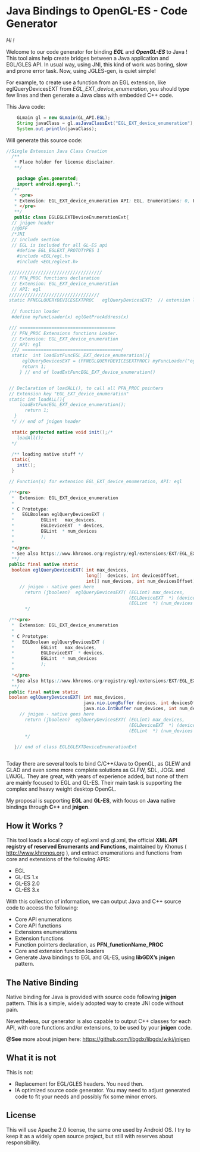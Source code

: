 Java Bindings to OpenGL-ES - Code Generator 
============================================

*Hi !*

Welcome to our code generator for binding ***EGL*** and ***OpenGL-ES*** to Java !
This tool aims help create bridges between a Java application and EGL/GLES API.
In usual way, using JNI, this kind of work was boring, slow and prone error task.
Now, using JGLES-gen, is quiet simple!

For example, to create use a function from an EGL extension, like eglQueryDevicesEXT from *EGL\_EXT\_device\_enumeration*, you should type few lines and then generate a Java class with embedded C++ code.

This Java code: 

```java
    GLmain gl = new GLmain(GL_API.EGL);    
    String javaClass = gl.asJavaClassExt("EGL_EXT_device_enumeration");
    System.out.println(javaClass);

```

Will generate this source code:

```java
//Single Extension Java Class Creation
  /**
   * Place holder for license disclaimer.
   **/

    package gles.generated;
    import android.opengl.*;
  /**
   * <pre>
   * Extension: EGL_EXT_device_enumeration API: EGL, Enumerations: 0, Functions: 1 <br>
   * </pre>
   **/
   public class EGLEGLEXTDeviceEnumerationExt{
  // jnigen header
  //@OFF 
  /*JNI 
  // include section
  // EGL is included for all GL-ES api
    #define EGL_EGLEXT_PROTOTYPES 1
    #include <EGL/egl.h>
    #include <EGL/eglext.h>

 ///////////////////////////////////
  // PFN_PROC functions declaration 
  // Extension: EGL_EXT_device_enumeration
  // API: egl
 //////////////////////////////////
 static PFNEGLQUERYDEVICESEXTPROC	eglQueryDevicesEXT;  // extension loaders
 
  // function loader
  #define myFuncLoader(x) eglGetProcAddress(x)

 /// ====================================
  // PFN_PROC Extensions functions Loader. 
  // Extension: EGL_EXT_device_enumeration
  // API: egl
  /// =====================================/
  static  int loadExtFuncEGL_EXT_device_enumeration(){
      eglQueryDevicesEXT = (PFNEGLQUERYDEVICESEXTPROC) myFuncLoader("eglQueryDevicesEXT");
      return 1;
     } // end of loadExtFuncEGL_EXT_device_enumeration()


 // Declaration of loadALL(), to call all PFN_PROC pointers 
 // Extension key "EGL_EXT_device_enumeration" 
 static int loadALL(){
	 loadExtFuncEGL_EXT_device_enumeration();
       return 1;
   } 
  */ // end of jnigen header

  static protected native void init();/* 
    loadAll();
  */

  /** loading native stuff */
  static{
    init();
  }

 // Function(s) for extension EGL_EXT_device_enumeration, API: egl   

 /**<pre>
  *  Extension: EGL_EXT_device_enumeration
  *  
  * C Prototype:
  *   EGLBoolean eglQueryDevicesEXT ( 
  * 		 EGLint   max_devices,
  * 		 EGLDeviceEXT  * devices,
  * 		 EGLint  * num_devices
  * 		 );
  * 
  *</pre>
  * See also https://www.khronos.org/registry/egl/extensions/EXT/EGL_EXT_device_enumeration.txt
  **/ 
 public final native static 
  boolean eglQueryDevicesEXT( int max_devices,
                              long[]  devices, int devicesOffset,
                              int[] num_devices, int num_devicesOffset);/*
	 // jnigen - native goes here
  	   return (jboolean)  eglQueryDevicesEXT( (EGLint) max_devices,
  	                                          (EGLDeviceEXT  *) (devices + devicesOffset),
  	                                          (EGLint  *) (num_devices + num_devicesOffset));
  	   */

 /**<pre>
  *  Extension: EGL_EXT_device_enumeration
  *  
  * C Prototype:
  *   EGLBoolean eglQueryDevicesEXT ( 
  * 		 EGLint   max_devices,
  * 		 EGLDeviceEXT  * devices,
  * 		 EGLint  * num_devices
  * 		 );
  * 
  *</pre>
  * See also https://www.khronos.org/registry/egl/extensions/EXT/EGL_EXT_device_enumeration.txt
  **/ 
 public final native static 
 boolean eglQueryDevicesEXT( int max_devices,
                             java.nio.LongBuffer devices, int devicesOffset,
                             java.nio.IntBuffer num_devices, int num_devicesOffset); /*
	 // jnigen - native goes here
  	   return (jboolean)  eglQueryDevicesEXT( (EGLint) max_devices,
  	                                          (EGLDeviceEXT  *) (devices + devicesOffset),
  	                                          (EGLint  *) (num_devices + num_devicesOffset));
  	   */

   }// end of class EGLEGLEXTDeviceEnumerationExt



```

Today there are several tools to bind C/C++/Java to OpenGL, as GLEW and GLAD and even some more complete solutions as GLFW, SDL, JOGL and LWJGL. They are great, with years of experience added, but none of them are mainly focused to EGL and GL-ES. Their main task is supporting the complex and heavy weight desktop OpenGL.

My proposal is supporting **EGL** and **GL-ES**, with focus on **Java** native bindings through **C++** and **jnigen**.

How it Works ?
--------------

This tool loads a local copy of egl.xml and gl.xml, the official **XML API registry of reserved Enumerants and Functions**, maintained by Khonus ( <http://www.khronos.org> ), and extract enumerations and functions from core and extensions of the following APIS:

-   EGL
-   GL-ES 1.x
-   GL-ES 2.0
-   GL-ES 3.x

With this collection of information, we can output Java and C++ source code to access the following:

-   Core API enumerations
-   Core API functions
-   Extensions enumerations
-   Extension functions
-   Function pointers declaration, as **PFN_functionName_PROC**
-   Core and extension function loaders
-   Generate Java bindings to EGL and GL-ES, using **libGDX’s** **jnigen** pattern.

The Native Binding
------------------

Native binding for Java is provided with source code following **jnigen** pattern. This is a simple, widely adopted way to create JNI code without pain.

Nevertheless, our generator is also capable to output C++ classes for each API, with core functions and/or extensions, to be used by your **jnigen** code.

**@See** more about jnigen here: <https://github.com/libgdx/libgdx/wiki/jnigen>

What it is not
--------------

This is not:

-   Replacement for EGL/GLES headers. You need then.
-   IA optimized source code generator. You may need to adjust generated code to fit your needs and possibly fix some minor errors.

License
-------

This will use Apache 2.0 license, the same one used by Android OS.
I try to keep it as a widely open source project, but still with reserves about responsibility.
